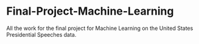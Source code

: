 # Final-Project-Machine-Learning
All the work for the final project for Machine Learning on the United States Presidential Speeches data.
